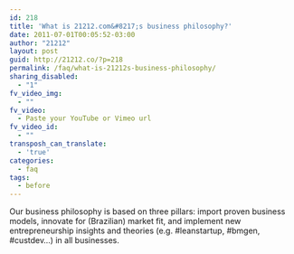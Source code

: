 ```yaml
---
id: 218
title: 'What is 21212.com&#8217;s business philosophy?'
date: 2011-07-01T00:05:52-03:00
author: "21212"
layout: post
guid: http://21212.co/?p=218
permalink: /faq/what-is-21212s-business-philosophy/
sharing_disabled:
  - "1"
fv_video_img:
  - ""
fv_video:
  - Paste your YouTube or Vimeo url
fv_video_id:
  - ""
transposh_can_translate:
  - 'true'
categories:
  - faq
tags:
  - before
---
```

Our business philosophy is based on three pillars: import proven business models, innovate for (Brazilian) market fit, and implement new entrepreneurship insights and theories (e.g. #leanstartup, #bmgen, #custdev…) in all businesses.
